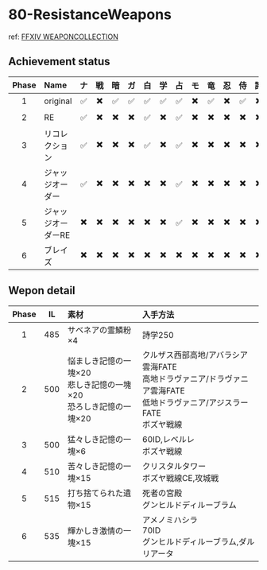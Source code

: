 # 80-ResistanceWeapons

ref: [FFXIV WEAPONCOLLECTION](https://weapon.ffxivcollection.com/where/rw/)

## Achievement status

| Phase | Name | ナ | 戦 | 暗 | ガ | 白 | 学 | 占 | モ | 竜 | 忍 | 侍 | 詩 | 機 | 踊 | 黒 | 召 | 赤 |
| :---: | :--- | :---: | :---: | :---: | :---: | :---: | :---: | :---: | :---: | :---: | :---: | :---: | :---: | :---: | :---: | :---: | :---: | :---: |
| 1 | original | :white_check_mark: | :heavy_multiplication_x: | :white_check_mark: | :white_check_mark: | :white_check_mark: | :white_check_mark: | :white_check_mark: | :heavy_multiplication_x: | :white_check_mark: | :heavy_multiplication_x: | :white_check_mark: | :heavy_multiplication_x: | :white_check_mark: | :heavy_multiplication_x: | :heavy_multiplication_x: | :heavy_multiplication_x: | :white_check_mark: |
| 2 | RE | :white_check_mark: | :heavy_multiplication_x: | :heavy_multiplication_x: | :heavy_multiplication_x: | :white_check_mark: | :heavy_multiplication_x: | :white_check_mark: | :heavy_multiplication_x: | :heavy_multiplication_x: | :heavy_multiplication_x: | :heavy_multiplication_x: | :heavy_multiplication_x: | :heavy_multiplication_x: | :heavy_multiplication_x: | :heavy_multiplication_x: | :heavy_multiplication_x: | :white_check_mark: |
| 3 | リコレクション | :white_check_mark: | :heavy_multiplication_x: | :heavy_multiplication_x: | :heavy_multiplication_x: | :white_check_mark: | :heavy_multiplication_x: | :white_check_mark: | :heavy_multiplication_x: | :heavy_multiplication_x: | :heavy_multiplication_x: | :heavy_multiplication_x: | :heavy_multiplication_x: | :heavy_multiplication_x: | :heavy_multiplication_x: | :heavy_multiplication_x: | :heavy_multiplication_x: | :heavy_multiplication_x: |
| 4 | ジャッジオーダー | :white_check_mark: | :heavy_multiplication_x: | :heavy_multiplication_x: | :heavy_multiplication_x: | :heavy_multiplication_x: | :heavy_multiplication_x: | :white_check_mark: | :heavy_multiplication_x: | :heavy_multiplication_x: | :heavy_multiplication_x: | :heavy_multiplication_x: | :heavy_multiplication_x: | :heavy_multiplication_x: | :heavy_multiplication_x: | :heavy_multiplication_x: | :heavy_multiplication_x: | :heavy_multiplication_x: | 
| 5 | ジャッジオーダーRE | :heavy_multiplication_x: | :heavy_multiplication_x: | :heavy_multiplication_x: | :heavy_multiplication_x: | :heavy_multiplication_x: | :heavy_multiplication_x: | :white_check_mark: | :heavy_multiplication_x: | :heavy_multiplication_x: | :heavy_multiplication_x: | :heavy_multiplication_x: | :heavy_multiplication_x: | :heavy_multiplication_x: | :heavy_multiplication_x: | :heavy_multiplication_x: | :heavy_multiplication_x: | :heavy_multiplication_x: | 
| 6 | ブレイズ | :heavy_multiplication_x: | :heavy_multiplication_x: | :heavy_multiplication_x: | :heavy_multiplication_x: | :heavy_multiplication_x: | :heavy_multiplication_x: | :heavy_multiplication_x: | :heavy_multiplication_x: | :heavy_multiplication_x: | :heavy_multiplication_x: | :heavy_multiplication_x: | :heavy_multiplication_x: | :heavy_multiplication_x: | :heavy_multiplication_x: | :heavy_multiplication_x: | :heavy_multiplication_x: | :heavy_multiplication_x: | 

## Wepon detail

| Phase | IL | 素材 | 入手方法 |
| :---: | :---: | :--- | :--- |
| 1 | 485 | サベネアの霊鱗粉×4 | 詩学250 | 
| 2 | 500 | 悩ましき記憶の一塊×20<br />悲しき記憶の一塊×20<br />恐ろしき記憶の一塊×20 | クルザス西部高地/アバラシア雲海FATE<br />高地ドラヴァニア/ドラヴァニア雲海FATE<br />低地ドラヴァニア/アジスラーFATE<br />ボズヤ戦線 | 
| 3 | 500 | 猛々しき記憶の一塊×6 | 60ID,レベルレ<br />ボズヤ戦線 | 
| 4 | 510 | 苦々しき記憶の一塊×15 | クリスタルタワー<br />ボズヤ戦線CE,攻城戦 | 
| 5 | 515 | 打ち捨てられた遺物×15 | 死者の宮殿<br />グンヒルドディルーブラム | 
| 6 | 535 | 輝かしき激情の一塊×15 | アメノミハシラ<br />70ID<br />グンヒルドディルーブラム,ダルリアータ | 
